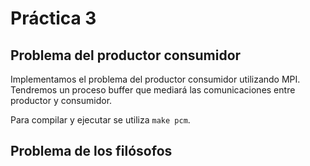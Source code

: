 # Práctica 3

## Problema del productor consumidor

Implementamos el problema del productor consumidor utilizando MPI.
Tendremos un proceso buffer que mediará las comunicaciones entre productor y consumidor.

Para compilar y ejecutar se utiliza `make pcm`.

## Problema de los filósofos

